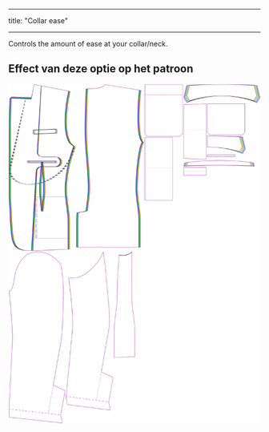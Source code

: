 - - -
title: "Collar ease"
- - -

Controls the amount of ease at your collar/neck.

## Effect van deze optie op het patroon

![This image shows the effect of this option by superimposing several variants that have a different value for this option](jaeger_collarease_sample.svg "Effect of this option on the pattern")
